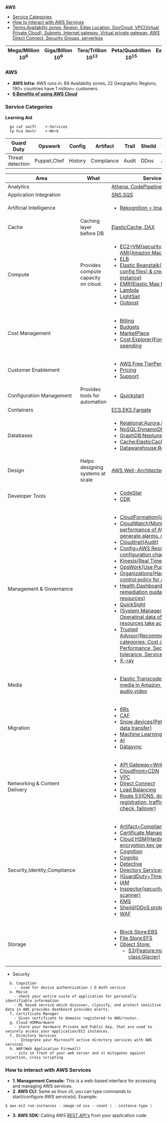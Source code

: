 **AWS**
- [Service Categories](#sc)
- [How to interact with AWS Services](#how)
- [Terms:Availabilty zones, Region, Edge Location, GovCloud, VPC(Virtual Private Cloud), Subnets, Internet gateway, Virtual private gateway, AWS Direct Connect, Security Groups, serverless](Terms)

| Mega/Million 10<sup>6</sup> | Giga/Billion 10<sup>9</sup> | Tera/Trillion 10<sup>12</sup> | Peta/Quadrillion 10<sup>15</sup> | Exa/Quintillion 10<sup>18</sup> | Zeta/Sextillion 10<sup>21</sup> |
| --- | --- | --- | --- | --- | --- |

### AWS
- **AWS Infra:** AWS runs in: 69 Availabilty zones, 22 Geographic Regions, 190+ countries have 1 million+ customers
- **[6 Benefits of using AWS Cloud](/System-Design/Concepts#adv)**

<a name=sc></a>
### Service Categories
**Learning Aid**
```
  go cat swift    <-Services
  tp hca davtr    <-Work
```
|Guard Duty|Opswork|Config|Artifact|Trail|Sheild|Watch|Inspector|Formation|Trusted-Advisor|
|---|---|---|---|---|---|---|---|---|---|
|Threat detection|Puppet,Chef|History|Compliance|Audit|DDos|Alarms|Vunerablity|Template|Recommendation|


|Area|What|Services|
|---|---|---|
|Analytics||[Athena, CodePipeline](Analytics)|
|Application Integration||[SNS,SQS](Application_Integration)|
|Artificial Intelligence||[<ul><li>Rekognition = Image recognition</li></ul>](Artificial_Intelligence)|
|Cache|Caching layer before DB|[ElasticCache, DAX](/System-Design/Concepts/Cache/DB_Caches/)|
|Compute|Provides compute capacity on cloud.|[<ul> <li>EC2=VM(security groups, AMI(Amazon Machine Image))</li> <li>ELB</li> <li>Elastic Beanstalk(Take(a.out + config files) & create EC2 instance)</li> <li>EMR(Elastic Map Reduce)</li> <li>Lambda</li> <li>LightSail</li> <li>Outpost</li> </ul>](Compute)|
|Cost Management||[<ul> <li>Billing</li> <li>Budgets</li> <li>MarketPlace</li> <li>Cost Explorer(Forecast spending</li> </ul>](Cost_Management)|
|Customer Enablement||[<ul> <li>AWS Free TierPersonal</li> <li>Pricing</li> <li>Support</li> </ul>](Customer_Enablement)|
|Configuration Management|Provides tools for automation|[<ul> <li>Quickstart</li> </ul>](Configuration_Management)|
|Containers||[ECS,EKS,Fargate](Container)|
|Databases||[<ul><li>Relational:Aurora,RDS</li> <li>NoSQL:DynamoDB,Accelrator</li> <li>GraphDB:Neptune</li> <li>Cache:ElasticCache</li> <li>Datawarehouse:RedShift, DMS</li></ul>](/System-Design/Concepts/Databases)|
|Design|Helps designing systems at scale|[AWS Well-Architected Framework](Design)|
|Developer Tools||[<ul><li>CodeStar</li> <li>CDK</li></ul>](Developer_Tools)|
|Management & Governance||[<ul> <li>CloudFormation(IaaS)=Template</li> <li>CloudWatch(Monitor performance of AWS services, generate alarms, metrices)</li> <li>Cloudtrail(Audit)</li> <li>Config=AWS Resources configuration change history</li> <li>Kinesis(Real Time Data)</li> <li>OpsWork(Use Puppet, Chef)</li> <li>Organizations(Has SCP(service control policy for APIs)</li> <li>Health Dashboard(Alerts & remediation guidance for AWS resources)</li> <li>QuickSight</li> <li>(System Manager(SSM)=See Operatinal data of AWS resources take action)</li> <li>Trusted Advisor(Recommendations in 5 categories: Cost optimization, Performance, Security, Fault tolerance, Service limits)</li> <li>X-ray</li></ul>](Management_Governance)|
|Media||[<ul><li>Elastic Transcoder=Convert media in Amazon S3 to audio,video</li></ul>](#Media)|
|Migration||[<ul><li>6Rs</li> <li>CAF</li> <li>Snow devices(Peta byte scale data transfer)</li> <li>Machine Learning</li> <li>AI</li> <li>Datasync</li></ul>](Migration_and_Transfer)|
|Networking & Content Delivery||[<ul> <li>API Gateway=Write HTTP APIs</li> <li>Cloudfront=CDN</li> <li>VPC</li> <li>Direct Connect</li> <li>Load Balancing</li> <li>Route 53(DNS, domain registration, traffic flow, health check, failover)</li><ul>](Network)|
|Security,Identity,Compliance||[<ul><li>Artifact=Compliance</li> <li>Certificate Manager</li> <li>Cloud HSM(Hardware based encryption key generator)</li> <li>Cognition</li> <li>Cognito</li> <li>Detective</li> <li>Directory Services</li> <li>(GuardDuty=Threat detection)</li> <li>IAM</li> <li>Inspector(security vunerabilites scanner)</li> <li>KMS</li>  <li>Sheild(DDoS protection)</li> <li>WAF</li></ul>](Security)|
|Storage||[<ul><li>Block Store:EBS</li> <li>File Store:EFS</li> <li>Object Store:<ul><li>S3(Feature:macie, Storage class:Glacier)</li></ul></li></ul>](Storage)|

- Security
```
  b. Cognition
    -  used for device authentication / O Auth service 
  e. Macie
    - check your entire suite of application for personally identifiable information
    - ML based service which discover, classify, and protect sensitive data in AWS provides dashboard provides alerts.
  f. Certificate Manager
    - Gives certificate to domains registered to AWS/router.
  g. Cloud HSMHardware
    - store your Hardware Private and Public key, that are used to securely access your application/EC2 instances.
  f. Directory Services
    -  Integrate your Microsoft active directory services with AWS services
  h. WAF(Web Application Firewall)
    - sits in front of your web server and it mitigates against injection, cross scripting
```

<a name=how></a>
### How to interact with AWS Services
- **1. Management Console:** This is a web-based interface for accessing and managing AWS services.
- **2. AWS CLI:** Same as linux cli, you can type commands to start/configure AWS service(s). Example:
```c
$ aws ec2 run-instances --image-id xxx --count 1 --instance-type 1
```
- **3. AWS SDK:** Calling AWS [REST API's](/Networking/OSI-Layers/Layer-7/WebServer_WebClient_WebService/WebClient_Connecting_WebServer/REST) from your application code
